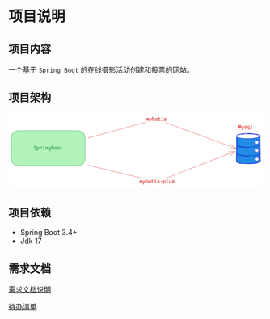 # 项目说明

## 项目内容
一个基于 `Spring Boot` 的在线摄影活动创建和投票的网站。

## 项目架构

![img.png](docs/readme/excalidraw/images/后端框架结构图.png)

## 项目依赖
* Spring Boot 3.4+
* Jdk 17

## 需求文档

[需求文档说明](docs/task/requirements/需求文档.md)

[待办清单](docs/task/todo/待办文档.md)